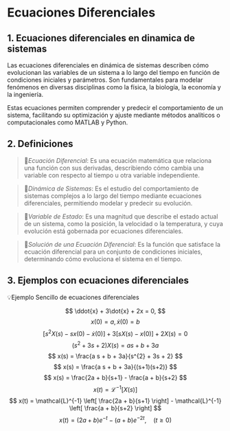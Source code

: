 # Ecuaciones Diferenciales
## 1. Ecuaciones diferenciales en dinamica de sistemas
Las ecuaciones diferenciales en dinámica de sistemas describen cómo evolucionan las variables de un sistema a lo largo del tiempo en función de condiciones iniciales y parámetros. Son fundamentales para modelar fenómenos en diversas disciplinas como la física, la biología, la economía y la ingeniería.  

Estas ecuaciones permiten comprender y predecir el comportamiento de un sistema, facilitando su optimización y ajuste mediante métodos analíticos o computacionales como MATLAB y Python.

## 2. Definiciones   
>🔑*Ecuación Diferencial*: Es una ecuación matemática que relaciona una función con sus derivadas, describiendo cómo cambia una variable con respecto al tiempo u otra variable independiente.
  
>🔑*Dinámica de Sistemas*: Es el estudio del comportamiento de sistemas complejos a lo largo del tiempo mediante ecuaciones diferenciales, permitiendo modelar y predecir su evolución.
      
>🔑*Variable de Estado*: Es una magnitud que describe el estado actual de un sistema, como la posición, la velocidad o la temperatura, y cuya evolución está gobernada por ecuaciones diferenciales.
  
>🔑*Solución de una Ecuación Diferencial*: Es la función que satisface la ecuación diferencial para un conjunto de condiciones iniciales, determinando cómo evoluciona el sistema en el tiempo.
  ## 3. Ejemplos con ecuaciones diferenciales

💡Ejemplo Sencillo de ecuaciones diferenciales 
  
$$ \ddot{x} + 3\dot{x} + 2x = 0,  $$ 
$$ x(0) = a,   \dot{x}(0) = b$$
$$ [s^{2}X(s) - sx(0) - \dot{x}(0)] + 3[sX(s) - x(0)] + 2X(s) = 0 $$
$$ (s^{2} + 3s + 2)X(s) = a s + b + 3a $$
$$ x(s) = \frac{a s + b + 3a}{s^{2} + 3s + 2} $$
$$ x(s) = \frac{a s + b + 3a}{(s+1)(s+2)} $$
$$ x(s) = \frac{2a + b}{s+1} - \frac{a + b}{s+2} $$
$$ x(t) = \mathcal{L}^{-1} \left[ X(s) \right] $$
$$ x(t) = \mathcal{L}^{-1} \left[ \frac{2a + b}{s+1} \right] - \mathcal{L}^{-1} \left[ \frac{a + b}{s+2} \right] $$
$$ x(t) = (2a + b)e^{-t} - (a + b)e^{-2t}, \quad (t \geq 0) $$








